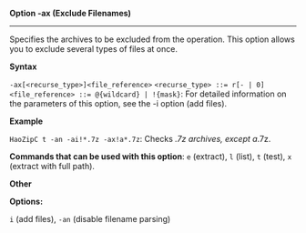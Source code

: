 ﻿**Option -ax (Exclude Filenames)**

--------------------------------------------------------------------------------

Specifies the archives to be excluded from the operation. This option allows you to exclude several types of files at once.

**Syntax**

`-ax[<recurse_type>]<file_reference>`
`<recurse_type> ::= r[- | 0]`
`<file_reference> ::= @{wildcard} | !{mask}`: For detailed information on the parameters of this option, see the -i option (add files).

**Example**

`HaoZipC t -an -ai!*.7z -ax!a*.7z`: Checks *.7z archives, except a*.7z.

**Commands that can be used with this option**: `e` (extract), `l` (list), `t` (test), `x` (extract with full path).

**Other**

**Options:**

`i` (add files), `-an` (disable filename parsing)
